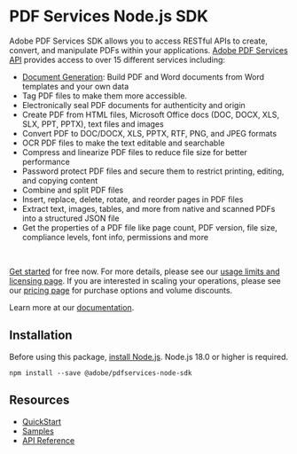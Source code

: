 PDF Services Node.js SDK
=======================
Adobe PDF Services SDK allows you to access RESTful APIs to create, convert, and manipulate PDFs within your applications. [Adobe PDF Services API](https://www.adobe.io/apis/documentcloud/dcsdk/pdf-tools.html) provides access to over 15 different services including:
- [Document Generation](https://www.adobe.io/apis/documentcloud/dcsdk/doc-generation.html): Build PDF and Word documents from Word templates and your own data
- Tag PDF files to make them more accessible.
- Electronically seal PDF documents for authenticity and origin
- Create PDF from HTML files, Microsoft Office docs (DOC, DOCX, XLS, SLX, PPT, PPTX), text files and images
- Convert PDF to DOC/DOCX, XLS, PPTX, RTF, PNG, and JPEG formats
- OCR PDF files to make the text editable and searchable
- Compress and linearize PDF files to reduce file size for better performance
- Password protect PDF files and secure them to restrict printing, editing, and copying content
- Combine and split PDF files
- Insert, replace, delete, rotate, and reorder pages in PDF files
- Extract text, images, tables, and more from native and scanned PDFs into a structured JSON file
- Get the properties of a PDF file like page count, PDF version, file size, compliance levels, font info, permissions and more
<br>


[Get started](https://www.adobe.com/go/dcsdks_credentials) for free now. For more details, please see our [usage limits and licensing page](https://www.adobe.com/go/pdfservices-licensing-and-usage-limits). If you are interested in scaling your operations, please see our [pricing page](https://www.adobe.com/go/pdfservices-pricing-page) for purchase options and volume discounts.

Learn more at our [documentation](https://www.adobe.com/go/pdfservicesapi_doc).


Installation
------------

Before using this package, [install Node.js](https://nodejs.org/en/download/). Node.js 18.0 or higher is required.

```
npm install --save @adobe/pdfservices-node-sdk
```

Resources
--------------

- [QuickStart](https://www.adobe.com/go/pdftoolsapi_doc)
- [Samples](https://github.com/adobe/pdftools-node-sdk-samples)
- [API Reference](https://www.adobe.com/go/pdftools_node_sdk_docs)
